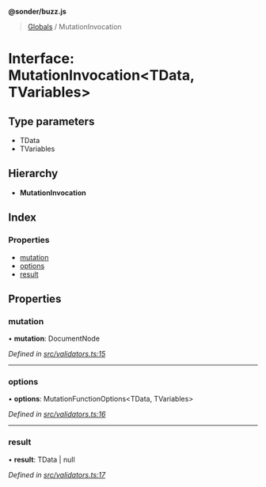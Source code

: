 **@sonder/buzz.js**

> [Globals](../README.md) / MutationInvocation

# Interface: MutationInvocation\<**TData, TVariables**>

## Type parameters

- TData
- TVariables

## Hierarchy

- **MutationInvocation**

## Index

### Properties

- [mutation](mutationinvocation.md#mutation)
- [options](mutationinvocation.md#options)
- [result](mutationinvocation.md#result)

## Properties

### mutation

• **mutation**: DocumentNode

_Defined in [src/validators.ts:15](https://github.com/flatbook/buzz.js/blob/b0289d3/src/validators.ts#L15)_

---

### options

• **options**: MutationFunctionOptions\<TData, TVariables>

_Defined in [src/validators.ts:16](https://github.com/flatbook/buzz.js/blob/b0289d3/src/validators.ts#L16)_

---

### result

• **result**: TData \| null

_Defined in [src/validators.ts:17](https://github.com/flatbook/buzz.js/blob/b0289d3/src/validators.ts#L17)_
